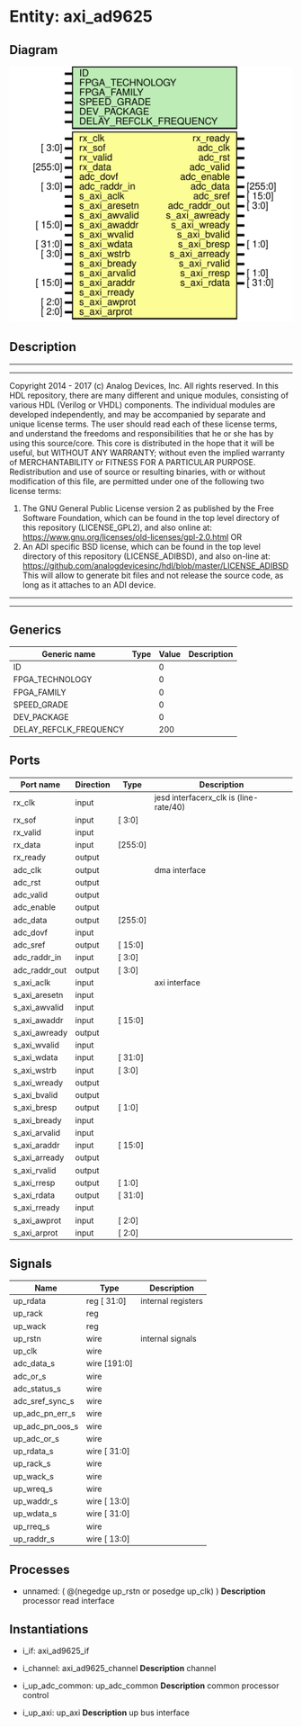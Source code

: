 # Entity: axi_ad9625

## Diagram

![Diagram](axi_ad9625.svg "Diagram")
## Description

***************************************************************************
 ***************************************************************************
 Copyright 2014 - 2017 (c) Analog Devices, Inc. All rights reserved.
 In this HDL repository, there are many different and unique modules, consisting
 of various HDL (Verilog or VHDL) components. The individual modules are
 developed independently, and may be accompanied by separate and unique license
 terms.
 The user should read each of these license terms, and understand the
 freedoms and responsibilities that he or she has by using this source/core.
 This core is distributed in the hope that it will be useful, but WITHOUT ANY
 WARRANTY; without even the implied warranty of MERCHANTABILITY or FITNESS FOR
 A PARTICULAR PURPOSE.
 Redistribution and use of source or resulting binaries, with or without modification
 of this file, are permitted under one of the following two license terms:
   1. The GNU General Public License version 2 as published by the
      Free Software Foundation, which can be found in the top level directory
      of this repository (LICENSE_GPL2), and also online at:
      <https://www.gnu.org/licenses/old-licenses/gpl-2.0.html>
 OR
   2. An ADI specific BSD license, which can be found in the top level directory
      of this repository (LICENSE_ADIBSD), and also on-line at:
      https://github.com/analogdevicesinc/hdl/blob/master/LICENSE_ADIBSD
      This will allow to generate bit files and not release the source code,
      as long as it attaches to an ADI device.
 ***************************************************************************
 ***************************************************************************
 
## Generics

| Generic name           | Type | Value | Description |
| ---------------------- | ---- | ----- | ----------- |
| ID                     |      | 0     |             |
| FPGA_TECHNOLOGY        |      | 0     |             |
| FPGA_FAMILY            |      | 0     |             |
| SPEED_GRADE            |      | 0     |             |
| DEV_PACKAGE            |      | 0     |             |
| DELAY_REFCLK_FREQUENCY |      | 200   |             |
## Ports

| Port name     | Direction | Type    | Description                             |
| ------------- | --------- | ------- | --------------------------------------- |
| rx_clk        | input     |         | jesd interfacerx_clk is (line-rate/40)  |
| rx_sof        | input     | [  3:0] |                                         |
| rx_valid      | input     |         |                                         |
| rx_data       | input     | [255:0] |                                         |
| rx_ready      | output    |         |                                         |
| adc_clk       | output    |         | dma interface                           |
| adc_rst       | output    |         |                                         |
| adc_valid     | output    |         |                                         |
| adc_enable    | output    |         |                                         |
| adc_data      | output    | [255:0] |                                         |
| adc_dovf      | input     |         |                                         |
| adc_sref      | output    | [ 15:0] |                                         |
| adc_raddr_in  | input     | [  3:0] |                                         |
| adc_raddr_out | output    | [  3:0] |                                         |
| s_axi_aclk    | input     |         | axi interface                           |
| s_axi_aresetn | input     |         |                                         |
| s_axi_awvalid | input     |         |                                         |
| s_axi_awaddr  | input     | [ 15:0] |                                         |
| s_axi_awready | output    |         |                                         |
| s_axi_wvalid  | input     |         |                                         |
| s_axi_wdata   | input     | [ 31:0] |                                         |
| s_axi_wstrb   | input     | [  3:0] |                                         |
| s_axi_wready  | output    |         |                                         |
| s_axi_bvalid  | output    |         |                                         |
| s_axi_bresp   | output    | [  1:0] |                                         |
| s_axi_bready  | input     |         |                                         |
| s_axi_arvalid | input     |         |                                         |
| s_axi_araddr  | input     | [ 15:0] |                                         |
| s_axi_arready | output    |         |                                         |
| s_axi_rvalid  | output    |         |                                         |
| s_axi_rresp   | output    | [  1:0] |                                         |
| s_axi_rdata   | output    | [ 31:0] |                                         |
| s_axi_rready  | input     |         |                                         |
| s_axi_awprot  | input     | [  2:0] |                                         |
| s_axi_arprot  | input     | [  2:0] |                                         |
## Signals

| Name            | Type                | Description         |
| --------------- | ------------------- | ------------------- |
| up_rdata        | reg         [ 31:0] | internal registers  |
| up_rack         | reg                 |                     |
| up_wack         | reg                 |                     |
| up_rstn         | wire                | internal signals    |
| up_clk          | wire                |                     |
| adc_data_s      | wire [191:0]        |                     |
| adc_or_s        | wire                |                     |
| adc_status_s    | wire                |                     |
| adc_sref_sync_s | wire                |                     |
| up_adc_pn_err_s | wire                |                     |
| up_adc_pn_oos_s | wire                |                     |
| up_adc_or_s     | wire                |                     |
| up_rdata_s      | wire [ 31:0]        |                     |
| up_rack_s       | wire                |                     |
| up_wack_s       | wire                |                     |
| up_wreq_s       | wire                |                     |
| up_waddr_s      | wire [ 13:0]        |                     |
| up_wdata_s      | wire [ 31:0]        |                     |
| up_rreq_s       | wire                |                     |
| up_raddr_s      | wire [ 13:0]        |                     |
## Processes
- unnamed: ( @(negedge up_rstn or posedge up_clk) )
**Description**
processor read interface

## Instantiations

- i_if: axi_ad9625_if
- i_channel: axi_ad9625_channel
**Description**
channel

- i_up_adc_common: up_adc_common
**Description**
common processor control

- i_up_axi: up_axi
**Description**
up bus interface

